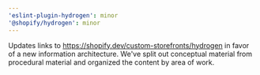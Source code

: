```yaml
---
'eslint-plugin-hydrogen': minor
'@shopify/hydrogen': minor
---
```


Updates links to https://shopify.dev/custom-storefronts/hydrogen in favor of a new information architecture. We've split out conceptual material from procedural material and organized the content by area of work.
